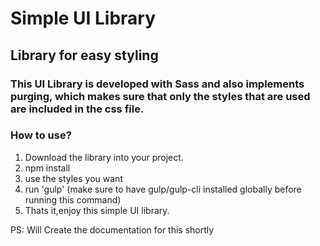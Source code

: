 # Simple UI Library
## Library for easy styling

### This UI Library is developed with Sass and also implements purging, which makes sure that only the styles that are used are included in the css file.

### How to use?

1. Download the library into your project.
2. npm install
3. use the styles you want
4. run 'gulp' (make sure to have gulp/gulp-cli installed globally before running this command)
5. Thats it,enjoy this simple UI library.

PS: Will Create the documentation for this shortly
